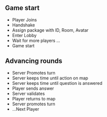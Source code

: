 ## Game start
- Player Joins
- Handshake
- Assign package with ID, Room, Avatar
- Enter Lobby
- Wait for more players ...
- Game start

## Advancing rounds

- Server Promotes turn
- Server keeps time until action on map
- Server keeps time until question is answered
- Player sends answer
- Server validates
- Player returns to map
- Server promotes turn
- ...Next Player
